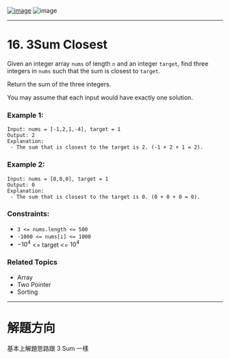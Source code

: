 [![image](https://img.shields.io/badge/Leetcode-Link-blue?logo=leetcode)](https://leetcode.com/problems/3sum-closest/description/)
![image](https://img.shields.io/badge/Difficulty-Medium-yellow)

---

# 16. 3Sum Closest

Given an integer array `nums` of length `n` and an integer `target`, find three integers in `nums` such that the sum is closest to `target`.

Return the sum of the three integers.

You may assume that each input would have exactly one solution.

### Example 1:

```
Input: nums = [-1,2,1,-4], target = 1
Output: 2
Explanation: 
 - The sum that is closest to the target is 2. (-1 + 2 + 1 = 2).
```

### Example 2:

```
Input: nums = [0,0,0], target = 1
Output: 0
Explanation: 
 - The sum that is closest to the target is 0. (0 + 0 + 0 = 0).
```

### Constraints:

- `3 <= nums.length <= 500`
- `-1000 <= nums[i] <= 1000`
- $-10^4$ <= target <= $10^4$

### Related Topics

- Array
- Two Pointer
- Sorting
  
---

# 解題方向

基本上解題思路跟 3 Sum 一樣